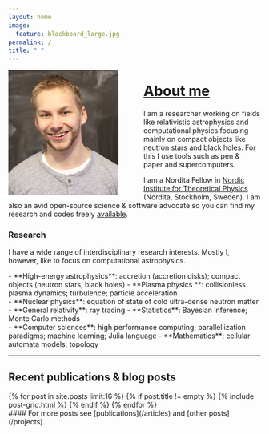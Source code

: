 ```yaml
---
layout: home
image:
  feature: blackboard_large.jpg
permalink: /
title: " "
---
```



<img style="float: left; padding-right:50px;" src="images/jnattila_small.jpg">

# [About me](/about)

I am a researcher working on fields like relativistic astrophysics and computational physics focusing mainly on compact objects like neutron stars and black holes. For this I use tools such as pen & paper and supercomputers.

I am a Nordita Fellow in [Nordic Institute for Theoretical Physics](http://www.nordita.org) (Nordita, Stockholm, Sweden). I am also an avid open-source science & software advocate so you can find my research and codes freely [available](https://github.com/natj).

### Research 

I have a wide range of interdisciplinary research interests. Mostly I, however, like to focus on computational astrophysics. <!-- I enjoy working on projects that identify ''*first order*'' principles and make connections between other fields of physics and sciences. -->


<div class="inforow">
<div class="infocolumn" markdown="block">
- **High-energy astrophysics**: accretion (accretion disks); compact objects (neutron stars, black holes)
- **Plasma physics **: collisionless plasma dynamics; turbulence; particle acceleration
</div>
<div class="infocolumn" markdown="block">
- **Nuclear physics**: equation of state of cold ultra-dense neutron matter
- **General relativity**: ray tracing
- **Statistics**: Bayesian inference; Monte Carlo methods
</div>
<div class="infocolumn" markdown="block">
- **Computer sciences**: high performance computing; parallellization paradigms; machine learning; Julia language
- **Mathematics**: cellular automata models; topology
</div>
</div> <!-- /.inforow -->

---

## Recent publications & blog posts

<div class="tiles">
{% for post in site.posts limit:16 %}
   {% if post.title != empty %}	
	{% include post-grid.html %}
   {% endif %}
{% endfor %}
</div><!-- /.tiles -->

<div style="float:right" markdown="block">
#### For more posts see [publications](/articles) and [other posts](/projects).
</div>


